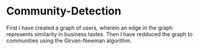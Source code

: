 # Community-Detection
First i have created a graph of users, wherein an edge in the graph represents similarity in business tastes. Then I have redduced the graph to communities using the Girvan-Newman
algorithm.
